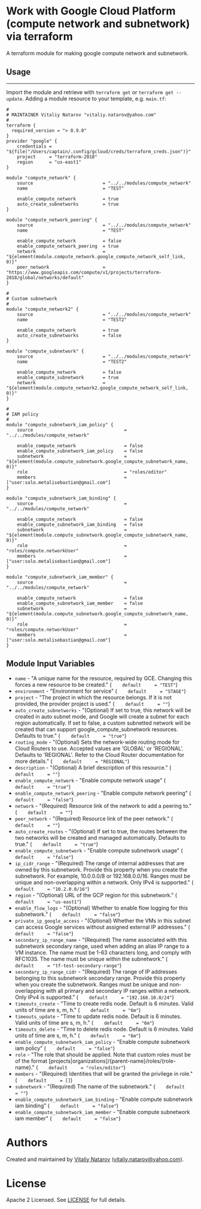 # Work with Google Cloud  Platform (compute network and subnetwork) via terraform

A terraform module for making google compute network and subnetwork.
 
## Usage
--------

Import the module and retrieve with ```terraform get``` or ```terraform get --update```. Adding a module resource to your template, e.g. `main.tf`:

```
#
# MAINTAINER Vitaliy Natarov "vitaliy.natarov@yahoo.com"
#
terraform {
  required_version = "> 0.9.0"
}
provider "google" {
    credentials = "${file("/Users/captain/.config/gcloud/creds/terraform_creds.json")}"
    project     = "terraform-2018"
    region      = "us-east1"
}   

module "compute_network" {
    source                          = "../../modules/compute_network"
    name                            = "TEST"

    enable_compute_network          = true
    auto_create_subnetworks         = true
}

module "compute_network_peering" {
    source                          = "../../modules/compute_network"
    name                            = "TEST"
   
    enable_compute_network          = false
    enable_compute_network_peering  = true
    network                         = "${element(module.compute_network.google_compute_network_self_link, 0)}"
    peer_network                    = "https://www.googleapis.com/compute/v1/projects/terraform-2018/global/networks/default"
}

#
# Custom subnetwork
#
module "compute_network2" {
    source                          = "../../modules/compute_network"
    name                            = "TEST2"

    enable_compute_network          = true
    auto_create_subnetworks         = false
}

module "compute_subnetwork" {
    source                          = "../../modules/compute_network"
    name                            = "TEST2"

    enable_compute_network          = false
    enable_compute_subnetwork       = true
    network                         = "${element(module.compute_network2.google_compute_network_self_link, 0)}"
}

#
# IAM policy
#
module "compute_subnetwork_iam_policy" {
    source                                  = "../../modules/compute_network"

    enable_compute_network                  = false
    enable_compute_subnetwork_iam_policy    = false
    subnetwork                              = "${element(module.compute_subnetwork.google_compute_subnetwork_name, 0)}"
    role                                    = "roles/editor"
    members                                 = ["user:solo.metalisebastian@gmail.com"]
}

module "compute_subnetwork_iam_binding" {
    source                                  = "../../modules/compute_network"

    enable_compute_network                  = false
    enable_compute_subnetwork_iam_binding   = false
    subnetwork                              = "${element(module.compute_subnetwork.google_compute_subnetwork_name, 0)}"
    role                                    = "roles/compute.networkUser"
    members                                 = ["user:solo.metalisebastian@gmail.com"]
}

module "compute_subnetwork_iam_member" {
    source                                  = "../../modules/compute_network"

    enable_compute_network                  = false
    enable_compute_subnetwork_iam_member    = false
    subnetwork                              = "${element(module.compute_subnetwork.google_compute_subnetwork_name, 0)}"
    role                                    = "roles/compute.networkUser"
    members                                 = ["user:solo.metalisebastian@gmail.com"]
}
```

Module Input Variables
----------------------
- `name` - "A unique name for the resource, required by GCE. Changing this forces a new resource to be created." (`    default     = "TEST"`)
- `environment` - "Environment for service" (`    default     = "STAGE"`)
- `project` - "The project in which the resource belongs. If it is not provided, the provider project is used." (`    default     = ""`)
- `auto_create_subnetworks` - "(Optional) If set to true, this network will be created in auto subnet mode, and Google will create a subnet for each region automatically. If set to false, a custom subnetted network will be created that can support google_compute_subnetwork resources. Defaults to true." (`    default     = "true"`)
- `routing_mode` - "(Optional) Sets the network-wide routing mode for Cloud Routers to use. Accepted values are 'GLOBAL' or 'REGIONAL'. Defaults to 'REGIONAL'. Refer to the Cloud Router documentation for more details." (`    default     = "REGIONAL"`)
- `description` - "(Optional) A brief description of this resource." (`    default     = ""`)
- `enable_compute_network` - "Enable compute network usage" (`    default     = "true"`)
- `enable_compute_network_peering` - "Enable compute network peering"  (`    default     = "false"`)
- `network` - "(Required) Resource link of the network to add a peering to." (`    default     = ""`)
- `peer_network` - "(Required) Resource link of the peer network." (`    default     = ""`)
- `auto_create_routes` - "(Optional) If set to true, the routes between the two networks will be created and managed automatically. Defaults to true." (`    default     = "true"`)
- `enable_compute_subnetwork` - "Enable compute subnetwork usage" (`    default     = "false"`)
- `ip_cidr_range` - "(Required) The range of internal addresses that are owned by this subnetwork. Provide this property when you create the subnetwork. For example, 10.0.0.0/8 or 192.168.0.0/16. Ranges must be unique and non-overlapping within a network. Only IPv4 is supported." (`    default     = "10.2.0.0/16"`)
- `region` - "(Optional) URL of the GCP region for this subnetwork." (`    default     = "us-east1"`)
- `enable_flow_logs` - "(Optional) Whether to enable flow logging for this subnetwork." (`    default     = "false"`)
- `private_ip_google_access` - "(Optional) Whether the VMs in this subnet can access Google services without assigned external IP addresses." (`    default     = "false"`)
- `secondary_ip_range_name` - "(Required) The name associated with this subnetwork secondary range, used when adding an alias IP range to a VM instance. The name must be 1-63 characters long, and comply with RFC1035. The name must be unique within the subnetwork." (`    default     = "tf-test-secondary-range"`)
- `secondary_ip_range_cidr` - "(Required) The range of IP addresses belonging to this subnetwork secondary range. Provide this property when you create the subnetwork. Ranges must be unique and non-overlapping with all primary and secondary IP ranges within a network. Only IPv4 is supported." (`    default     = "192.168.10.0/24"`)
- `timeouts_create` - "Time to create redis node. Default is 6 minutes. Valid units of time are s, m, h." (`    default     = "6m"`)
- `timeouts_update` - "Time to update redis node. Default is 6 minutes. Valid units of time are s, m, h." (`    default     = "6m"`)
- `timeouts_delete` - "Time to delete redis node. Default is 6 minutes. Valid units of time are s, m, h." (`    default     = "6m"`)
- `enable_compute_subnetwork_iam_policy` - "Enable compute subnetwork iam policy" (`    default     = "false"`)
- `role` - "The role that should be applied. Note that custom roles must be of the format [projects|organizations]/{parent-name}/roles/{role-name}." (`    default     = "roles/editor"`)
- `members` - "(Required) Identities that will be granted the privilege in role." (`    default     = []`)
- `subnetwork` - "(Required) The name of the subnetwork." (`    default     = ""`)
- `enable_compute_subnetwork_iam_binding` - "Enable compute subnetwork iam binding" (`    default     = "false"`)
- `enable_compute_subnetwork_iam_member` - "Enable compute subnetwork iam member" (`    default     = "false"`)

Authors
=======

Created and maintained by [Vitaliy Natarov](https://github.com/SebastianUA)
(vitaliy.natarov@yahoo.com).

License
=======

Apache 2 Licensed. See [LICENSE](https://github.com/SebastianUA/terraform/blob/master/LICENSE) for full details.
